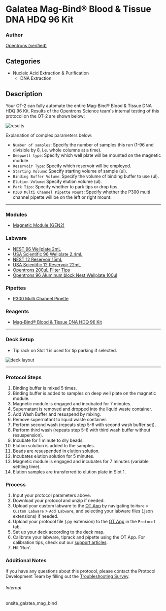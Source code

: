# Galatea Mag-Bind® Blood & Tissue DNA HDQ 96 Kit

### Author
[Opentrons (verified)](https://opentrons.com/)



## Categories
* Nucleic Acid Extraction & Purification
	* DNA Extraction

## Description
Your OT-2 can fully automate the entire Mag-Bind® Blood & Tissue DNA HDQ 96 Kit.
Results of the Opentrons Science team's internal testing of this protocol on the OT-2 are shown below:

![results](https://opentrons-protocol-library-website.s3.amazonaws.com/custom-README-images/sci-mag-bind-blood-tissue-kit/sci-mag-bind-blood-tissue-kit-results.png)

Explanation of complex parameters below:
* `Number of samples`: Specify the number of samples this run (1-96 and divisible by 8, i.e. whole columns at a time).
* `Deepwell type`: Specify which well plate will be mounted on the magnetic module.
* `Reservoir Type`: Specify which reservoir will be employed.
* `Starting Volume`: Specify starting volume of sample (ul).
* `Binding Buffer Volume`: Specify the volume of binding buffer to use (ul).
* `Elution Volume`: Specify elution volume (ul).
* `Park Tips`: Specify whether to park tips or drop tips.
* `P300 Multi Channel Pipette Mount`: Specify whether the P300 multi channel pipette will be on the left or right mount.

---

### Modules
* [Magnetic Module (GEN2)](https://shop.opentrons.com/collections/hardware-modules/products/magdeck)

### Labware
* [NEST 96 Wellplate 2mL](https://shop.opentrons.com/collections/lab-plates/products/nest-0-2-ml-96-well-deep-well-plate-v-bottom)
* [USA Scientific 96 Wellplate 2.4mL](https://labware.opentrons.com/?category=wellPlate)
* [NEST 12 Reservoir 15mL](https://shop.opentrons.com/collections/reservoirs/products/nest-12-well-reservoir-15-ml)
* [USA Scientific 12 Reservoir 22mL](https://labware.opentrons.com/?category=reservoir)
* [Opentrons 200uL Filter Tips](https://shop.opentrons.com/collections/opentrons-tips/products/opentrons-200ul-filter-tips)
* [Opentrons 96 Aluminum block Nest Wellplate 100ul](https://labware.opentrons.com/opentrons_96_aluminumblock_nest_wellplate_100ul?category=aluminumBlock)

### Pipettes
* [P300 Multi Channel Pipette](https://shop.opentrons.com/collections/ot-2-robot/products/8-channel-electronic-pipette)

### Reagents
* [Mag-Bind® Blood & Tissue DNA HDQ 96 Kit](https://www.omegabiotek.com/product/tissue-and-blood-kit-genomic-dna-isolation-mag-bind-hdq-96/)

---

### Deck Setup

* Tip rack on Slot 1 is used for tip parking if selected.

![deck layout](https://opentrons-protocol-library-website.s3.amazonaws.com/custom-README-images/onsite_galatea/magbind/magbind.png)


---

### Protocol Steps
1. Binding buffer is mixed 5 times.
2. Binding buffer is added to samples on deep well plate on the magnetic module.
3. Magnetic module is engaged and incubated for 7 minutes.
4. Supernatant is removed and dropped into the liquid waste container.
5. Add Wash Buffer and resuspend by mixing.
6. Remove supernatant to liquid waste container.
7. Perform second wash (repeats step 5-6 with second wash buffer set).
8. Perform third wash (repeats step 5-6 with third wash buffer without resuspension).
8. Incubate for 1 minute to dry beads.
9. Elution solution is added to the samples.
10. Beads are resuspended in elution solution.
11. Incubates elution solution for 5 minutes.
12. Magnetic module is engaged and incubates for 7 minutes (variable settling time).
13. Elution samples are transferred to elution plate in Slot 1.

### Process
1. Input your protocol parameters above.
2. Download your protocol and unzip if needed.
3. Upload your custom labware to the [OT App](https://opentrons.com/ot-app) by navigating to `More` > `Custom Labware` > `Add Labware`, and selecting your labware files (.json extensions) if needed.
4. Upload your protocol file (.py extension) to the [OT App](https://opentrons.com/ot-app) in the `Protocol` tab.
5. Set up your deck according to the deck map.
6. Calibrate your labware, tiprack and pipette using the OT App. For calibration tips, check out our [support articles](https://support.opentrons.com/en/collections/1559720-guide-for-getting-started-with-the-ot-2).
7. Hit 'Run'.

### Additional Notes
If you have any questions about this protocol, please contact the Protocol Development Team by filling out the [Troubleshooting Survey](https://protocol-troubleshooting.paperform.co/).

###### Internal
onsite_galatea_mag_bind
